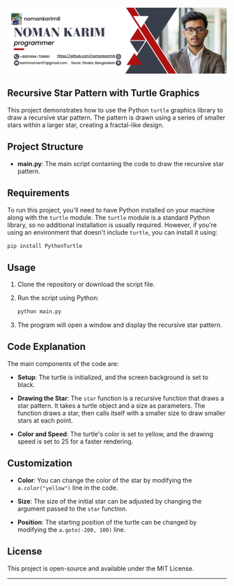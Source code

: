 ![logo](https://github.com/nomankarim8/nomankarim8/blob/main/image.png?raw=true)

## Recursive Star Pattern with Turtle Graphics

This project demonstrates how to use the Python `turtle` graphics library to draw a recursive star pattern. The pattern is drawn using a series of smaller stars within a larger star, creating a fractal-like design.

## Project Structure

- **main.py**: The main script containing the code to draw the recursive star pattern.

## Requirements

To run this project, you'll need to have Python installed on your machine along with the `turtle` module. The `turtle` module is a standard Python library, so no additional installation is usually required. However, if you're using an environment that doesn't include `turtle`, you can install it using:

```bash
pip install PythonTurtle
```

## Usage

1. Clone the repository or download the script file.
2. Run the script using Python:

   ```bash
   python main.py
   ```

3. The program will open a window and display the recursive star pattern.

## Code Explanation

The main components of the code are:

- **Setup**: The turtle is initialized, and the screen background is set to black.

- **Drawing the Star**: The `star` function is a recursive function that draws a star pattern. It takes a turtle object and a size as parameters. The function draws a star, then calls itself with a smaller size to draw smaller stars at each point.

- **Color and Speed**: The turtle's color is set to yellow, and the drawing speed is set to 25 for a faster rendering.

## Customization

- **Color**: You can change the color of the star by modifying the `a.color("yellow")` line in the code.

- **Size**: The size of the initial star can be adjusted by changing the argument passed to the `star` function.

- **Position**: The starting position of the turtle can be changed by modifying the `a.goto(-200, 100)` line.

## License

This project is open-source and available under the MIT License.

---

